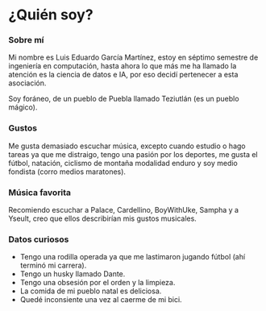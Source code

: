 # ¿Quién soy?

### Sobre mí
Mi nombre es Luis Eduardo García Martínez, estoy en séptimo semestre de ingeniería en computación, hasta ahora lo que más me ha llamado la atención es la ciencia de datos e IA, por eso decidí pertenecer a esta asociación.

Soy foráneo, de un pueblo de Puebla llamado Teziutlán (es un pueblo mágico).

### Gustos

Me gusta demasiado escuchar música, excepto cuando estudio o hago tareas ya que me distraigo, tengo una pasión por los deportes, me gusta el fútbol, natación, ciclismo de montaña modalidad enduro y soy medio fondista (corro medios maratones).

### Música favorita

Recomiendo escuchar a Palace, Cardellino, BoyWithUke, Sampha y a Yseult, creo que ellos describirían mis gustos musicales. 

### Datos curiosos

- Tengo una rodilla operada ya que me lastimaron jugando fútbol (ahí terminó mi carrera).
- Tengo un husky llamado Dante.
- Tengo una obsesión por el orden y la limpieza.
- La comida de mi pueblo natal es deliciosa.
- Quedé inconsiente una vez al caerme de mi bici.
